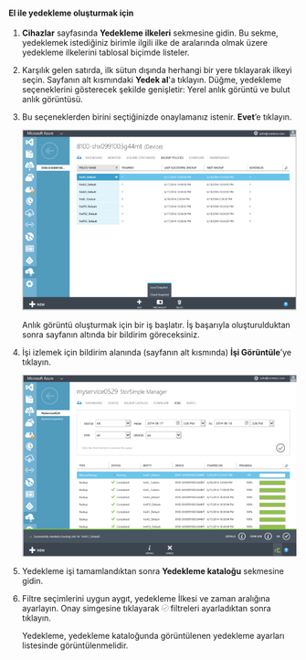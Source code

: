 
<!--author=SharS last changed: 9/15/15-->


#### El ile yedekleme oluşturmak için
1. **Cihazlar** sayfasında **Yedekleme ilkeleri** sekmesine gidin. Bu sekme, yedeklemek istediğiniz birimle ilgili ilke de aralarında olmak üzere yedekleme ilkelerini tablosal biçimde listeler.
2. Karşılık gelen satırda, ilk sütun dışında herhangi bir yere tıklayarak ilkeyi seçin. Sayfanın alt kısmındaki **Yedek al**'a tıklayın. Düğme, yedekleme seçeneklerini gösterecek şekilde genişletir: Yerel anlık görüntü ve bulut anlık görüntüsü. 
3. Bu seçeneklerden birini seçtiğinizde onaylamanız istenir. **Evet**’e tıklayın. 
   
    ![El ile yedekleme oluşturma](./media/storsimple-create-manual-backup/HCS_CreateManualBackup1-include.png)
   
    Anlık görüntü oluşturmak için bir iş başlatır. İş başarıyla oluşturulduktan sonra sayfanın altında bir bildirim göreceksiniz.
4. İşi izlemek için bildirim alanında (sayfanın alt kısmında) **İşi Görüntüle**’ye tıklayın. 
   
    ![El ile yedeklemeyi izleme](./media/storsimple-create-manual-backup/HCS_CreateManualBackup2-include.png)
5. Yedekleme işi tamamlandıktan sonra **Yedekleme kataloğu** sekmesine gidin.
6. Filtre seçimlerini uygun aygıt, yedekleme İlkesi ve zaman aralığına ayarlayın. Onay simgesine tıklayarak ![onay simgesi](./media/storsimple-create-manual-backup/HCS_CheckIcon-include.png) filtreleri ayarladıktan sonra tıklayın.
   
   Yedekleme, yedekleme kataloğunda görüntülenen yedekleme ayarları listesinde görüntülenmelidir.

<!--HONumber=Sep16_HO3-->


